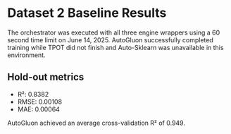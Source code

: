 # Dataset 2 Baseline Results

The orchestrator was executed with all three engine wrappers using a 60 second time limit on June 14, 2025. AutoGluon successfully completed training while TPOT did not finish and Auto-Sklearn was unavailable in this environment.

## Hold-out metrics
- R²: 0.8382
- RMSE: 0.00108
- MAE: 0.00064

AutoGluon achieved an average cross-validation R² of 0.949.
